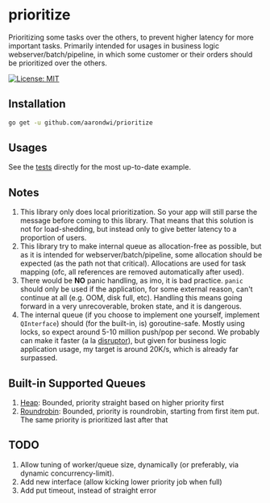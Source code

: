 # prioritize

Prioritizing some tasks over the others, to prevent higher latency for more important tasks.
Primarily intended for usages in business logic webserver/batch/pipeline, in which some customer
or their orders should be prioritized over the others.

[![License: MIT](https://img.shields.io/badge/License-MIT-yellow.svg)](https://opensource.org/licenses/MIT)

Installation
-------------------------

```bash
go get -u github.com/aarondwi/prioritize
```

Usages
-------------------------

See the [tests](https://github.com/aarondwi/prioritize/blob/main/engine_test.go) directly for the most up-to-date example.

Notes
-------------------------

1. This library only does local prioritization. So your app will still parse the message before coming to this library. That means that this solution is not for load-shedding, but instead only to give better latency to a proportion of users.
2. This library try to make internal queue as allocation-free as possible, but as it is intended for webserver/batch/pipeline, some allocation should be expected (as the path not that critical). Allocations are used for task mapping (ofc, all references are removed automatically after used).
3. There would be **NO** panic handling, as imo, it is bad practice. `panic` should only be used if the application, for some external reason, can't continue at all (e.g. OOM, disk full, etc). Handling this means going forward in a very unrecoverable, broken state, and it is dangerous.
4. The internal queue (if you choose to implement one yourself, implement `QInterface`) should (for the built-in, is) goroutine-safe. Mostly using locks, so expect around 5-10 million push/pop per second. We probably can make it faster (a la [disruptor](https://lmax-exchange.github.io/disruptor/)), but given for business logic application usage, my target is around 20K/s, which is already far surpassed.

Built-in Supported Queues
-------------------------

1. [Heap](https://github.com/aarondwi/prioritize/tree/main/heap): Bounded, priority straight based on higher priority first
2. [Roundrobin](https://github.com/aarondwi/prioritize/tree/main/roundrobin): Bounded, priority is roundrobin, starting from first item put. The same priority is prioritized last after that

TODO
-------------------------

1. Allow tuning of worker/queue size, dynamically (or preferably, via dynamic concurrency-limit).
2. Add new interface (allow kicking lower priority job when full)
3. Add put timeout, instead of straight error
